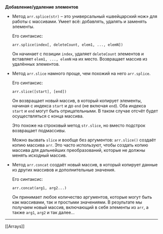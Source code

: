 **Добавление/удаление элементов**

- Метод `arr.splice(str)` – это универсальный «швейцарский нож» для работы с массивами. Умеет всё: добавлять, удалять и заменять элементы.
	
	Его синтаксис:

	`arr.splice(index[, deleteCount, elem1, ..., elemN])`

	Он начинает с позиции `index`, удаляет `deleteCount` элементов и вставляет `elem1, ..., elemN` на их место. Возвращает массив из удалённых элементов.
	
- Метод `arr.slice` намного проще, чем похожий на него `arr.splice`.

	Его синтаксис:

	`arr.slice([start], [end])`
	
	Он возвращает новый массив, в который копирует элементы, начиная с индекса `start` и до `end` (не включая `end`). Оба индекса `start` и `end` могут быть отрицательными. В таком случае отсчёт будет осуществляться с конца массива.

	Это похоже на строковый метод `str.slice`, но вместо подстрок возвращает подмассивы.
	
	Можно вызвать `slice` и вообще без аргументов: `arr.slice()` создаёт копию массива `arr`. Это часто используют, чтобы создать копию массива для дальнейших преобразований, которые не должны менять исходный массив.

- Метод `arr.concat` создаёт новый массив, в который копирует данные из других массивов и дополнительные значения.

	Его синтаксис:

	`arr.concat(arg1, arg2...)`
	
	Он принимает любое количество аргументов, которые могут быть как массивами, так и простыми значениями.
	В результате мы получаем новый массив, включающий в себя элементы из `arr`, а также `arg1`, `arg2` и так далее…

---

[[Arrays]]